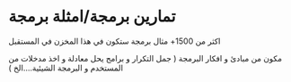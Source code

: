 #  تمارين برمجة/امثلة برمجة  

 اكثر من 1500+ مثال برمجة ستكون في هذا المخزن في المستقبل
 
 
 مكون من مبادئ و افكار البرمجة (  جمل التكرار و برامج يحل معادلة و اخذ مدخلات من المستخدم و البرمجة الشيئية....الخ )


